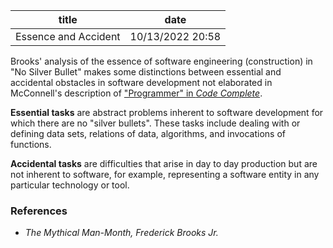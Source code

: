 | title | date |
|---|---|
| Essence and Accident | 10/13/2022 20:58 |

Brooks' analysis of the essence of software engineering (construction) in 
"No Silver Bullet" makes some distinctions between essential and accidental 
obstacles in software development not elaborated in McConnell's description 
of ["Programmer" in _Code Complete_](1662733779.md).

**Essential tasks** are abstract problems inherent to software development for
which there are no "silver bullets". These tasks include dealing with or 
defining data sets, relations of data, algorithms, and invocations of functions.

**Accidental tasks** are difficulties that arise in day to day production but are
not inherent to software, for example, representing a software entity in any
particular technology or tool.

### References
- _The Mythical Man-Month, Frederick Brooks Jr._
